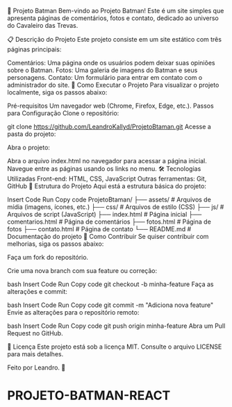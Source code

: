 🦇 Projeto Batman
Bem-vindo ao Projeto Batman! Este é um site simples que apresenta páginas de comentários, fotos e contato, dedicado ao universo do Cavaleiro das Trevas.

📋 Descrição do Projeto
Este projeto consiste em um site estático com três páginas principais:

Comentários: Uma página onde os usuários podem deixar suas opiniões sobre o Batman.
Fotos: Uma galeria de imagens do Batman e seus personagens.
Contato: Um formulário para entrar em contato com o administrador do site.
🚀 Como Executar o Projeto
Para visualizar o projeto localmente, siga os passos abaixo:

Pré-requisitos
Um navegador web (Chrome, Firefox, Edge, etc.).
Passos para Configuração
Clone o repositório:

git clone https://github.com/LeandroKallyd/ProjetoBtaman.git
Acesse a pasta do projeto:

Abra o projeto:

Abra o arquivo index.html no navegador para acessar a página inicial.
Navegue entre as páginas usando os links no menu.
🛠 Tecnologias Utilizadas
Front-end: HTML, CSS, JavaScript
Outras ferramentas: Git, GitHub
📂 Estrutura do Projeto
Aqui está a estrutura básica do projeto:

Insert Code
Run
Copy code
ProjetoBtaman/
├── assets/          # Arquivos de mídia (imagens, ícones, etc.)
├── css/             # Arquivos de estilo (CSS)
├── js/              # Arquivos de script (JavaScript)
├── index.html       # Página inicial
├── comentarios.html # Página de comentários
├── fotos.html       # Página de fotos
├── contato.html     # Página de contato
└── README.md        # Documentação do projeto
🤝 Como Contribuir
Se quiser contribuir com melhorias, siga os passos abaixo:

Faça um fork do repositório.

Crie uma nova branch com sua feature ou correção:

bash
Insert Code
Run
Copy code
git checkout -b minha-feature
Faça as alterações e commit:

bash
Insert Code
Run
Copy code
git commit -m "Adiciona nova feature"
Envie as alterações para o repositório remoto:

bash
Insert Code
Run
Copy code
git push origin minha-feature
Abra um Pull Request no GitHub.

📄 Licença
Este projeto está sob a licença MIT. Consulte o arquivo LICENSE para mais detalhes.

Feito por Leandro. 🦇
# PROJETO-BATMAN-REACT
